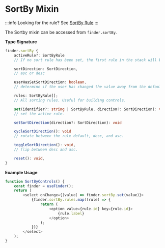 # SortBy Mixin

:::info Looking for the rule?
See [SortBy Rule](../rules/sort-by-rule)
:::

The Sortby mixin can be accessed from `finder.sortBy`.

**Type Signature**

```ts
finder.sortBy {
    activeRule?: SortByRule
    // If no sort rule has been set, the first rule in the stack will be considered active.

    sortDirection: SortDirection,
    // asc or desc

    userHasSetSortDirection: boolean,
    // determine if the user has changed the value away from the default rule sort.

    rules: SortByRule[];
    // All sorting rules. Useful for building controls.

    set(identifier?: string | SortByRule, direction?: SortDirection): void
    // set the active rule.

    setSortDirection(direction?: SortDirection): void

    cycleSortDirection(): void
    // rotate between the rule default, desc, and asc.

    toggleSortDirection(): void,
    // flip between desc and asc.

    reset(): void,
}
```

**Example Usage**

```ts
function SortByControls() {
    const finder = useFinder();
    return (
        <select onChange={(value) => finder.sortBy.set(value)}>
            {finder.sortBy.rules.map((rule) => {
                return (
                    <option value={rule.id} key={rule.id}>
                        {rule.label}
                    </option>
                );
            })}
        </select>
    );
}
```
